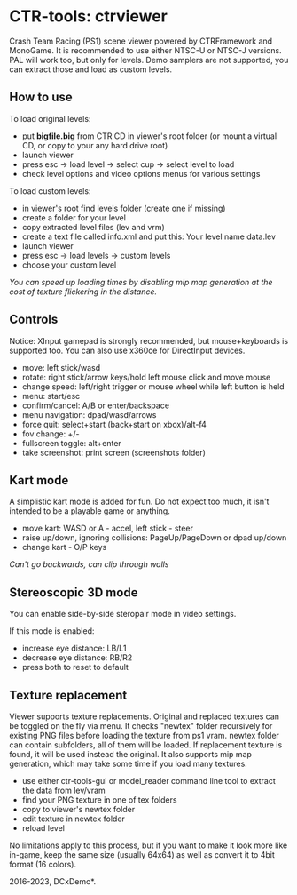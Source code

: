 # CTR-tools: ctrviewer
Crash Team Racing (PS1) scene viewer powered by CTRFramework and MonoGame.
It is recommended to use either NTSC-U or NTSC-J versions. PAL will work too, but only for levels.
Demo samplers are not supported, you can extract those and load as custom levels.

## How to use
To load original levels:
- put **bigfile.big** from CTR CD in viewer's root folder (or mount a virtual CD, or copy to your any hard drive root)
- launch viewer
- press esc -> load level -> select cup -> select level to load
- check level options and video options menus for various settings

To load custom levels:
- in viewer's root find levels folder (create one if missing)
- create a folder for your level
- copy extracted level files (lev and vrm)
- create a text file called info.xml and put this:
	<CustomLevelInfo>
        <LevelName>Your level name</LevelName>
        <LevelFile>data.lev</LevelFile>
    </CustomLevelInfo>
- launch viewer
- press esc -> load levels -> custom levels
- choose your custom level

*You can speed up loading times by disabling mip map generation at the cost of texture flickering in the distance.*

## Controls
Notice: XInput gamepad is strongly recommended, but mouse+keyboards is supported too.
You can also use x360ce for DirectInput devices.

* move: left stick/wasd
* rotate: right stick/arrow keys/hold left mouse click and move mouse
* change speed: left/right trigger or mouse wheel while left button is held
* menu: start/esc
* confirm/cancel: A/B or enter/backspace
* menu navigation: dpad/wasd/arrows
* force quit: select+start (back+start on xbox)/alt-f4
* fov change: +/-
* fullscreen toggle: alt+enter
* take screenshot: print screen (screenshots folder)

## Kart mode
A simplistic kart mode is added for fun. Do not expect too much, it isn't intended to be a playable game or anything.

* move kart: WASD or A - accel, left stick - steer
* raise up/down, ignoring collisions: PageUp/PageDown or dpad up/down 
* change kart - O/P keys

*Can't go backwards, can clip through walls*

## Stereoscopic 3D mode
You can enable side-by-side steropair mode in video settings.

If this mode is enabled:
* increase eye distance: LB/L1
* decrease eye distance: RB/R2
* press both to reset to default

## Texture replacement
Viewer supports texture replacements. Original and replaced textures can be toggled on the fly via menu.
It checks "newtex" folder recursively for existing PNG files before loading the texture from ps1 vram. newtex folder can contain subfolders, all of them will be loaded.
If replacement texture is found, it will be used instead the original. It also supports mip map generation, which may take some time if you load many textures.

- use either ctr-tools-gui or model_reader command line tool to extract the data from lev/vram
- find your PNG texture in one of tex folders
- copy to viewer's newtex folder
- edit texture in newtex folder
- reload level

No limitations apply to this process, but if you want to make it look more like in-game, keep the same size (usually 64x64) as well as convert it to 4bit format (16 colors).


2016-2023, DCxDemo*.